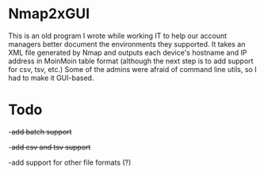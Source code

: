 # Nmap2xGUI

This is an old program I wrote while working IT to help our account managers better document the environments they supported. It takes an
XML file generated by Nmap and outputs each device's hostname and IP address in MoinMoin table format (although the next step 
is to add support for csv, tsv, etc.) Some of the admins were afraid of command line utils, so I had to make it GUI-based. 

# Todo

-~~add batch support~~

-~~add csv and tsv support~~

-add support for other file formats (?)
